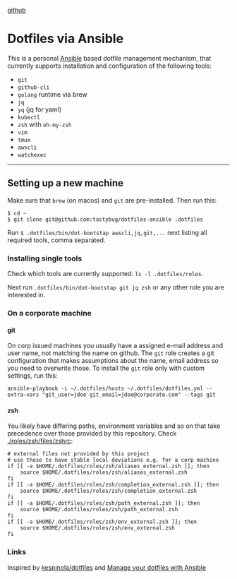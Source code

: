 [github](https://github.com/tastybug/dotfiles-ansible)

# Dotfiles via Ansible

This is a personal [Ansible](https://www.ansible.com/) based dotfile management mechanism, that currently supports installation and configuration of the following tools:

* `git`
* `github-cli`
* `golang` runtime via brew
* `jq`
* `yq` (jq for yaml)
* `kubectl`
* `zsh` with `oh-my-zsh`
* `vim`
* `tmux`
* `awscli`
* `watchexec`

----

## Setting up a new machine
Make sure that `brew` (on macos) and `git` are pre-installed. Then run this:

```
$ cd ~
$ git clone git@github.com:tastybug/dotfiles-ansible .dotfiles
```

Run `$ .dotfiles/bin/dot-bootstap awscli,jq,git,...` next listing all required tools, comma separated.

### Installing single tools
Check which tools are currently supported: `ls -l .dotfiles/roles`.

Next run `.dotfiles/bin/dot-bootstap git jq zsh` or any other role you are interested in.

### On a corporate machine

#### git
On corp issued machines you usually have a assigned e-mail address and user name, not matching the name on github. The `git` role creates a git configuration that makes assumptions about the name, email address so you need to overwrite those.
To install the `git` role only with custom settings, run this:
```
ansible-playbook -i ~/.dotfiles/hosts ~/.dotfiles/dotfiles.yml --extra-vars "git_user=jdoe git_email=jdoe@corporate.com" --tags git
```

#### zsh
You likely have differing paths, environment variables and so on that take precedence over those provided by this repository. Check [./roles/zsh/files/zshrc](./roles/zsh/files/zshrc):
```
# external files not provided by this project
# use those to have stable local deviations e.g. for a corp machine
if [[ -a $HOME/.dotfiles/roles/zsh/aliases_external.zsh ]]; then
    source $HOME/.dotfiles/roles/zsh/aliases_external.zsh
fi
if [[ -a $HOME/.dotfiles/roles/zsh/completion_external.zsh ]]; then
    source $HOME/.dotfiles/roles/zsh/completion_external.zsh
fi
if [[ -a $HOME/.dotfiles/roles/zsh/path_external.zsh ]]; then
    source $HOME/.dotfiles/roles/zsh/path_external.zsh
fi
if [[ -a $HOME/.dotfiles/roles/zsh/env_external.zsh ]]; then
    source $HOME/.dotfiles/roles/zsh/env_external.zsh
fi
```


### Links

Inspired by [kespinola/dotfiles](https://github.com/kespinola/dotfiles) and [Manage your dotfiles with Ansible](https://medium.com/espinola-designs/manage-your-dotfiles-with-ansible-6dbedd5532bb)

